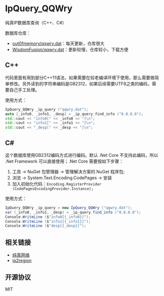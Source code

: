 # IpQuery_QQWry

纯真IP数据库查询（C++、C#）

数据库仓库：

- [out0fmemory/qqwry.dat](https://github.com/out0fmemory/qqwry.dat)：每天更新，仓库很大
- [WisdomFusion/qqwry.dat](https://github.com/WisdomFusion/qqwry.dat)：更新较慢，仓库较小，下载方便

## C++

代码里面有用到部分C++11语法，如果需要在较老编译环境下使用，那么需要做简单修改。另外读到的字符串编码是GB2312，如果后续需要UTF8之类的编码，需要自己手工处理。

使用方式：

```cpp
IpQuery_QQWry _ip_query ("qqwry.dat");
auto [_info0, _info1, _desp] = _ip_query.find_info ("8.8.8.8");
std::cout << "info0[" << _info0 << "]\n";
std::cout << "info1[" << _info1 << "]\n";
std::cout << "_desp[" << _desp << "]\n";
```

## C\#

这个数据库使用GB2312编码方式进行编码。默认 .Net Core 不支持此编码，所以 .Net Framework 可以直接使用；.Net Core 需要按如下步骤：

1. 工具 -> NuGet 包管理器 -> 管理解决方案的 NuGet 程序包;
2. 浏览 -> System.Text.Encoding.CodePages -> 安装
3. 加入初始化代码：`Encoding.RegisterProvider (CodePagesEncodingProvider.Instance);`

使用方式：

```csharp
IpQuery_QQWry _ip_query = new IpQuery_QQWry ("qqwry.dat");
var (_info0, _info1, _desp) = _ip_query.find_info ("8.8.8.8");
Console.WriteLine ($"info0[{_info0}]");
Console.WriteLine ($"info1[{_info1}]");
Console.WriteLine ($"desp[{_desp}]");
```

## 相关链接

- [纯真网络](https://www.cz88.net/)
- [ip2region](https://github.com/lionsoul2014/ip2region)

## 开源协议

MIT
